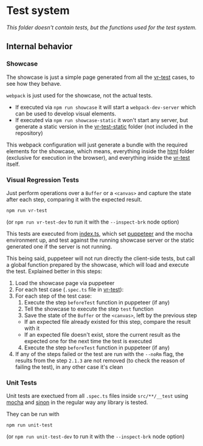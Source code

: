 # Test system

_This folder doesn't contain tests, but the functions used for the test system._

## Internal behavior

### Showcase

The showcase is just a simple page generated from all the [vr-test](../vr-test) cases, to see how they behave.

`webpack` is just used for the showcase, not the actual tests.

- If executed via `npm run showcase` it will start a `webpack-dev-server` which can be used to develop visual elements.
- If executed via `npm run showcase-static` it won't start any server, but generate a static version in the [vr-test-static](../vr-test-static) folder (not included in the repository)

This webpack configuration will just generate a bundle with the required elements for the showcase, which means, everything inside the [html](./html) folder (exclusive for execution in the browser), and everything inside the [vr-test](../vr-test) itself.

### Visual Regression Tests

Just perform operations over a `Buffer` or a `<canvas>` and capture the state after each step, comparing it with the expected result.

```
npm run vr-test
```

(or `npm run vr-test-dev` to run it with the `--inspect-brk` node option)

This tests are executed from [index.ts](./index.ts), which set [puppeteer](https://github.com/puppeteer/puppeteer) and the mocha environment up, and test against the running showcase server or the static generated one if the server is not running.

This being said, puppeteer will not run directly the client-side tests, but call a global function prepared by the showcase, which will load and execute the test. Explained better in this steps:

1. Load the showcase page via puppeteer
2. For each test case (`.spec.ts` file in [vr-test](../vr-test)):
3. For each step of the test case:
   1. Execute the step `beforeTest` function in puppeteer (if any)
   2. Tell the showcase to execute the step `test` function
   3. Save the state of the `Buffer` or the `<canvas>`, left by the previous step
   - If an expected file already existed for this step, compare the result with it
   - If an expected file doesn't exist, store the current result as the expected one for the next time the test is executed
   4. Execute the step `beforeTest` function in puppeteer (if any)
4. If any of the steps failed or the test are run with the `--noRm` flag, the results from the step `2.1.3` are not removed (to check the reason of failing the test), in any other case it's clean

### Unit Tests

Unit tests are exectued from all `.spec.ts` files inside `src/**/__test` using [mocha](https://github.com/mochajs/mocha) and [sinon](https://github.com/sinonjs/sinon) in the regular way any library is tested.

They can be run with

```
npm run unit-test
```

(or `npm run unit-test-dev` to run it with the `--inspect-brk` node option)

